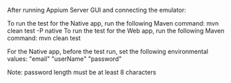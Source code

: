 After running Appium Server GUI and connecting the emulator:

To run the test for the Native app, run the following Maven command: mvn clean test -P native
To run the test for the Web app, run the following Maven command: mvn clean test

For the Native app, before the test run, set the following environmental values:
"email"
"userName"
"password"

Note: password length must be at least 8 characters
